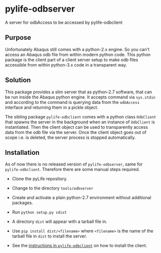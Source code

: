 # pylife-odbserver

A server for odbAccess to be accessed by pylife-odbclient


## Purpose

Unfortunately Abaqus still comes with a python-2.x engine. So you can't access
an Abaqus odb file from within modern python code. This python package is the
client part of a client server setup to make odb files accessible from within
python-3.x code in a transparent way.


## Solution

This package provides a slim server that as python-2.7 software, that can be
run inside the Abaqus python engine. It accepts command via `sys.stdin` and
according to the command is querying data from the `odbAccess` interface and
returning them in a pickle object.

The sibling package `pylife-odbclient` comes with a python class `OdbClient`
that spawns the server in the background when an instance of `OdbClient` is
instantiated. Then the client object can be used to transparently access data
from the odb file via the server. Once the client object goes out of scope
i.e. is deleted, the server process is stopped automatically.


## Installation

As of now there is no released version of `pylife-odbserver`, same for
`pylife-odbclient`. Therefore there are some manual steps required.

* Clone the pyLife repository.

* Change to the directory `tools/odbserver`

* Create and activate a plain python-2.7 environment without additional
  packages.

* Run `python setup.py sdist`

* A directory `dist` will appear with a tarball file in.

* Use `pip install dist/<filename>` where `<filename>` is the name of the
  tarball file in `dist` to install the server.

* See the [instructions in `pylife-odbclient`](../odbclient/README.md) on how
  to install the client.
